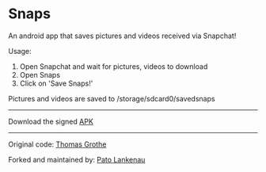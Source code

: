 Snaps
=====

An android app that saves pictures and videos received via Snapchat!

Usage:

1. Open Snapchat and wait for pictures, videos to download
2. Open Snaps
3. Click on 'Save Snaps!'

Pictures and videos are saved to /storage/sdcard0/savedsnaps

--------
Download the signed [APK](https://github.com/pato/snapsaver/Snaps.apk)

--------
Original code: [Thomas Grothe](https://github.com/grothedev/snapsaver)

Forked and maintained by: [Pato Lankenau](https://github.com/pato/snapsaver)
